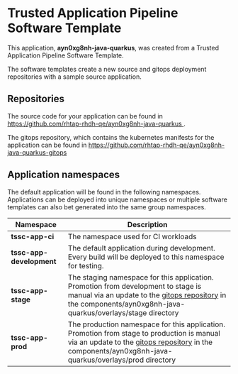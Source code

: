 # Trusted Application Pipeline Software Template

This application, **ayn0xg8nh-java-quarkus**, was created from a Trusted Application Pipeline Software Template.

The software templates create a new source and gitops deployment repositories with a sample source application. 

## Repositories

The source code for your application can be found in [https://github.com/rhtap-rhdh-qe/ayn0xg8nh-java-quarkus ](https://github.com/rhtap-rhdh-qe/ayn0xg8nh-java-quarkus ).
 
The gitops repository, which contains the kubernetes manifests for the application can be found in 
[https://github.com/rhtap-rhdh-qe/ayn0xg8nh-java-quarkus-gitops ](https://github.com/rhtap-rhdh-qe/ayn0xg8nh-java-quarkus-gitops ) 

## Application namespaces 

The default application will be found in the following namespaces. Applications can be deployed into unique namespaces or multiple software templates can also bet generated into the same group namespaces.  

|  Namespace   |  Description   |  
| -------- | -------- |
| **tssc-app-ci** | The namespace used for CI workloads |
| **tssc-app-development** | The default application during development. Every build will be deployed to this namespace for testing. |
| **tssc-app-stage** | The staging namespace for this application. Promotion from development to stage is manual via an update to the [gitops repository](https://github.com/rhtap-rhdh-qe/ayn0xg8nh-java-quarkus-gitops ) in the components/ayn0xg8nh-java-quarkus/overlays/stage directory |
| **tssc-app-prod** | The production namespace for this application. Promotion from stage to production is manual via an update to the [gitops repository](https://github.com/rhtap-rhdh-qe/ayn0xg8nh-java-quarkus-gitops ) in the components/ayn0xg8nh-java-quarkus/overlays/prod directory |